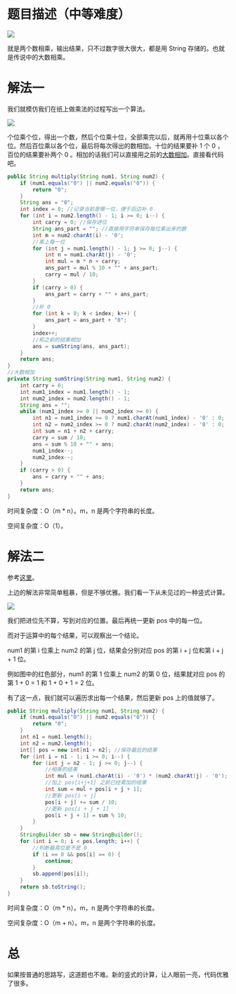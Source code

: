 # 题目描述（中等难度）

![](https://windliang.oss-cn-beijing.aliyuncs.com/43.jpg)

就是两个数相乘，输出结果，只不过数字很大很大，都是用 String 存储的。也就是传说中的大数相乘。

# 解法一

我们就模仿我们在纸上做乘法的过程写出一个算法。

![](https://windliang.oss-cn-beijing.aliyuncs.com/43_2.jpg)

个位乘个位，得出一个数，然后个位乘十位，全部乘完以后，就再用十位乘以各个位。然后百位乘以各个位，最后将每次得出的数相加。十位的结果要补 1 个 0 ，百位的结果要补两个 0 。相加的话我们可以直接用之前的[大数相加](https://leetcode.windliang.cc/leetCode-2-Add-Two-Numbers.html)。直接看代码吧。

```java
public String multiply(String num1, String num2) {
    if (num1.equals("0") || num2.equals("0")) {
        return "0";
    }  
    String ans = "0";
    int index = 0; //记录当前是哪一位，便于后边补 0 
    for (int i = num2.length() - 1; i >= 0; i--) {
        int carry = 0; //保存进位
        String ans_part = ""; //直接用字符串保存每位乘出来的数
        int m = num2.charAt(i) - '0';
        //乘上每一位
        for (int j = num1.length() - 1; j >= 0; j--) {
            int n = num1.charAt(j) - '0';
            int mul = m * n + carry; 
            ans_part = mul % 10 + "" + ans_part;
            carry = mul / 10;
        }
        if (carry > 0) {
            ans_part = carry + "" + ans_part;
        }
        //补 0 
        for (int k = 0; k < index; k++) {
            ans_part = ans_part + "0";
        }
        index++;
        //和之前的结果相加
        ans = sumString(ans, ans_part);
    }
    return ans;
}
//大数相加
private String sumString(String num1, String num2) {
    int carry = 0;
    int num1_index = num1.length() - 1;
    int num2_index = num2.length() - 1;
    String ans = "";
    while (num1_index >= 0 || num2_index >= 0) {
        int n1 = num1_index >= 0 ? num1.charAt(num1_index) - '0' : 0;
        int n2 = num2_index >= 0 ? num2.charAt(num2_index) - '0' : 0;
        int sum = n1 + n2 + carry;
        carry = sum / 10;
        ans = sum % 10 + "" + ans;
        num1_index--;
        num2_index--;
    }
    if (carry > 0) {
        ans = carry + "" + ans;
    }
    return ans;
}
```

时间复杂度：O（m * n）。m，n 是两个字符串的长度。

空间复杂度：O（1）。

# 解法二

参考[这里](https://leetcode.com/problems/multiply-strings/discuss/17605/Easiest-JAVA-Solution-with-Graph-Explanation)。

上边的解法非常简单粗暴，但是不够优雅。我们看一下从未见过的一种竖式计算。

![](https://windliang.oss-cn-beijing.aliyuncs.com/43_3.jpg)

我们把进位先不算，写到对应的位置。最后再统一更新 pos 中的每一位。

而对于运算中的每个结果，可以观察出一个结论。

num1 的第 i 位乘上 num2 的第 j 位，结果会分别对应 pos 的第 i + j 位和第 i + j + 1 位。

例如图中的红色部分，num1 的第 1 位乘上 num2 的第 0 位，结果就对应 pos 的第 1 + 0 = 1 和 1 + 0 + 1 = 2 位。

有了这一点，我们就可以遍历求出每一个结果，然后更新 pos 上的值就够了。

```java
public String multiply(String num1, String num2) {
    if (num1.equals("0") || num2.equals("0")) {
        return "0";
    }
    int n1 = num1.length();
    int n2 = num2.length();
    int[] pos = new int[n1 + n2]; //保存最后的结果
    for (int i = n1 - 1; i >= 0; i--) {
        for (int j = n2 - 1; j >= 0; j--) {
            //相乘的结果
            int mul = (num1.charAt(i) - '0') * (num2.charAt(j) - '0');
            //加上 pos[i+j+1] 之前已经累加的结果
            int sum = mul + pos[i + j + 1];
            //更新 pos[i + j]
            pos[i + j] += sum / 10;
            //更新 pos[i + j + 1]
            pos[i + j + 1] = sum % 10;
        }
    }
    StringBuilder sb = new StringBuilder();
    for (int i = 0; i < pos.length; i++) {
        //判断最高位是不是 0 
        if (i == 0 && pos[i] == 0) {
            continue;
        }
        sb.append(pos[i]);
    }
    return sb.toString();
}
```

时间复杂度：O（m * n）。m，n 是两个字符串的长度。

空间复杂度：O（m + n）。m，n 是两个字符串的长度。

# 总

如果按普通的思路写，这道题也不难。新的竖式的计算，让人眼前一亮，代码优雅了很多。